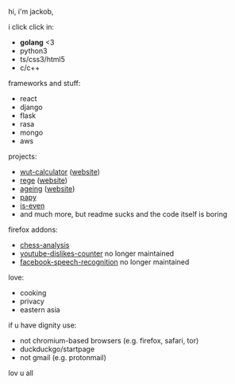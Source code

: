 hi, i'm jackob,

i click click in:

- **golang** <3
- python3
- ts/css3/html5
- c/c++

frameworks and stuff:

- react
- django
- flask
- rasa
- mongo
- aws

projects:

- [wut-calculator](https://github.com/zeraye/wut-calculator) ([website](https://zeraye.github.io/wut-calculator/))
- [rege](https://github.com/zeraye/rege) ([website](https://zeraye.github.io/rege/))
- [ageing](https://github.com/zeraye/ageing) ([website](https://zeraye.github.io/ageing/))
- [papy](https://github.com/zeraye/papy)
- [is-even](https://github.com/zeraye/is-even)
- and much more, but readme sucks and the code itself is boring

firefox addons:

- [chess-analysis](https://addons.mozilla.org/en-US/firefox/addon/chess-com-analyse-at-lichess/)
- [youtube-dislikes-counter](https://github.com/zeraye/youtube-dislikes-counter) no longer maintained
- [facebook-speech-recognition](https://github.com/zeraye/facebook-speech-recognition) no longer maintained

love:

- cooking
- privacy
- eastern asia

if u have dignity use:

- not chromium-based browsers (e.g. firefox, safari, tor)
- duckduckgo/startpage
- not gmail (e.g. protonmail)

lov u all
